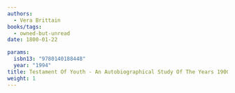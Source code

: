 ```yaml
---
authors:
  - Vera Brittain
books/tags:
  - owned-but-unread
date: 1800-01-22

params:
  isbn13: "9780140188448"
  year: "1994"
title: Testament Of Youth - An Autobiographical Study Of The Years 1900-1925
weight: 1
---
```


<!--more-->
